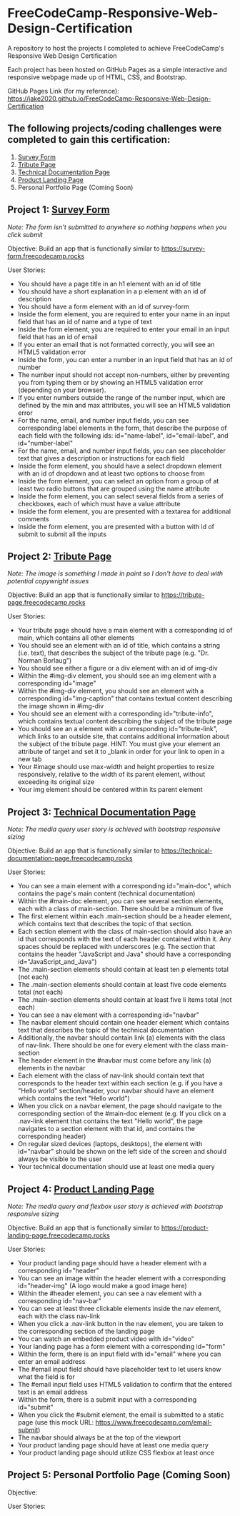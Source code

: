 # FreeCodeCamp-Responsive-Web-Design-Certification
A repository to host the projects I completed to achieve FreeCodeCamp's Responsive Web Design Certification

Each project has been hosted on GitHub Pages as a simple interactive and responsive webpage made up of HTML, CSS, and Bootstrap.

GitHub Pages Link (for my reference): https://jake2020.github.io/FreeCodeCamp-Responsive-Web-Design-Certification


## The following projects/coding challenges were completed to gain this certification:

1. [Survey Form](https://jake2020.github.io/FreeCodeCamp-Responsive-Web-Design-Certification/survey-form/survey-form.html)
2. [Tribute Page](https://jake2020.github.io/FreeCodeCamp-Responsive-Web-Design-Certification/tribute-page/tribute-page.html)
3. [Technical Documentation Page](https://jake2020.github.io/FreeCodeCamp-Responsive-Web-Design-Certification/technical-documentation-page/technical-documentation-page.html)
4. [Product Landing Page](https://jake2020.github.io/FreeCodeCamp-Responsive-Web-Design-Certification/product-landing-page/product-landing-page.html)
5. Personal Portfolio Page (Coming Soon)

## Project 1: [Survey Form](https://jake2020.github.io/FreeCodeCamp-Responsive-Web-Design-Certification/survey-form/survey-form.html)
*Note: The form isn't submitted to anywhere so nothing happens when you click submit*

Objective: Build an app that is functionally similar to https://survey-form.freecodecamp.rocks

User Stories:

- You should have a page title in an h1 element with an id of title
- You should have a short explanation in a p element with an id of description
- You should have a form element with an id of survey-form
- Inside the form element, you are required to enter your name in an input field that has an id of name and a type of text
- Inside the form element, you are required to enter your email in an input field that has an id of email
- If you enter an email that is not formatted correctly, you will see an HTML5 validation error
- Inside the form, you can enter a number in an input field that has an id of number
- The number input should not accept non-numbers, either by preventing you from typing them or by showing an HTML5 validation error (depending on your browser).
- If you enter numbers outside the range of the number input, which are defined by the min and max attributes, you will see an HTML5 validation error
- For the name, email, and number input fields, you can see corresponding label elements in the form, that describe the purpose of each field with the following ids: id="name-label", id="email-label", and id="number-label"
- For the name, email, and number input fields, you can see placeholder text that gives a description or instructions for each field
- Inside the form element, you should have a select dropdown element with an id of dropdown and at least two options to choose from
- Inside the form element, you can select an option from a group of at least two radio buttons that are grouped using the name attribute
- Inside the form element, you can select several fields from a series of checkboxes, each of which must have a value attribute
- Inside the form element, you are presented with a textarea for additional comments
- Inside the form element, you are presented with a button with id of submit to submit all the inputs

## Project 2: [Tribute Page](https://jake2020.github.io/FreeCodeCamp-Responsive-Web-Design-Certification/tribute-page/tribute-page.html)
*Note: The image is something I made in paint so I don't have to deal with potential copywright issues*

Objective: Build an app that is functionally similar to https://tribute-page.freecodecamp.rocks

User Stories:

- Your tribute page should have a main element with a corresponding id of main, which contains all other elements
- You should see an element with an id of title, which contains a string (i.e. text), that describes the subject of the tribute page (e.g. "Dr. Norman Borlaug")
- You should see either a figure or a div element with an id of img-div
- Within the #img-div element, you should see an img element with a corresponding id="image"
- Within the #img-div element, you should see an element with a corresponding id="img-caption" that contains textual content describing the image shown in #img-div
- You should see an element with a corresponding id="tribute-info", which contains textual content describing the subject of the tribute page
- You should see an a element with a corresponding id="tribute-link", which links to an outside site, that contains additional information about the subject of the tribute page. HINT: You must give your element an attribute of target and set it to _blank in order for your link to open in a new tab
- Your #image should use max-width and height properties to resize responsively, relative to the width of its parent element, without exceeding its original size
- Your img element should be centered within its parent element

## Project 3: [Technical Documentation Page](https://jake2020.github.io/FreeCodeCamp-Responsive-Web-Design-Certification/technical-documentation-page/technical-documentation-page.html)
*Note: The media query user story is achieved with bootstrap responsive sizing*

Objective: Build an app that is functionally similar to https://technical-documentation-page.freecodecamp.rocks

User Stories:

- You can see a main element with a corresponding id="main-doc", which contains the page's main content (technical documentation)
- Within the #main-doc element, you can see several section elements, each with a class of main-section. There should be a minimum of five
- The first element within each .main-section should be a header element, which contains text that describes the topic of that section.
- Each section element with the class of main-section should also have an id that corresponds with the text of each header contained within it. Any spaces should be replaced with underscores (e.g. The section that contains the header "JavaScript and Java" should have a corresponding id="JavaScript_and_Java")
- The .main-section elements should contain at least ten p elements total (not each)
- The .main-section elements should contain at least five code elements total (not each)
- The .main-section elements should contain at least five li items total (not each)
- You can see a nav element with a corresponding id="navbar"
- The navbar element should contain one header element which contains text that describes the topic of the technical documentation
- Additionally, the navbar should contain link (a) elements with the class of nav-link. There should be one for every element with the class main-section
- The header element in the #navbar must come before any link (a) elements in the navbar
- Each element with the class of nav-link should contain text that corresponds to the header text within each section (e.g. if you have a "Hello world" section/header, your navbar should have an element which contains the text "Hello world")
- When you click on a navbar element, the page should navigate to the corresponding section of the #main-doc element (e.g. If you click on a .nav-link element that contains the text "Hello world", the page navigates to a section element with that id, and contains the corresponding header)
- On regular sized devices (laptops, desktops), the element with id="navbar" should be shown on the left side of the screen and should always be visible to the user
- Your technical documentation should use at least one media query

## Project 4: [Product Landing Page](https://jake2020.github.io/FreeCodeCamp-Responsive-Web-Design-Certification/product-landing-page/product-landing-page.html)
*Note: The media query and flexbox user story is achieved with bootstrap responsive sizing*

Objective: Build an app that is functionally similar to https://product-landing-page.freecodecamp.rocks

User Stories:

- Your product landing page should have a header element with a corresponding id="header"
- You can see an image within the header element with a corresponding id="header-img" (A logo would make a good image here)
- Within the #header element, you can see a nav element with a corresponding id="nav-bar"
- You can see at least three clickable elements inside the nav element, each with the class nav-link
- When you click a .nav-link button in the nav element, you are taken to the corresponding section of the landing page
- You can watch an embedded product video with id="video"
- Your landing page has a form element with a corresponding id="form"
- Within the form, there is an input field with id="email" where you can enter an email address
- The #email input field should have placeholder text to let users know what the field is for
- The #email input field uses HTML5 validation to confirm that the entered text is an email address
- Within the form, there is a submit input with a corresponding id="submit"
- When you click the #submit element, the email is submitted to a static page (use this mock URL: https://www.freecodecamp.com/email-submit)
- The navbar should always be at the top of the viewport
- Your product landing page should have at least one media query
- Your product landing page should utilize CSS flexbox at least once

## Project 5: Personal Portfolio Page (Coming Soon)

Objective:

User Stories:
